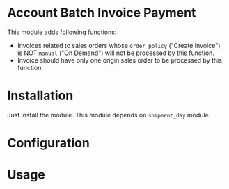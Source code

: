 Account Batch Invoice Payment
=============================

This module adds following functions:

- Invoices related to sales orders whose `order_policy` ("Create Invoice") is NOT `manual` ("On Demand") will not be processed by this function.
- Invoice should have only one origin sales order to be processed by this function.

Installation
============

Just install the module.  This module depends on `shipment_day` module.


Configuration
=============



Usage
=====

